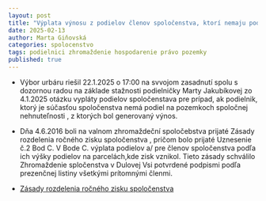 ```yaml
---
layout: post
title: "Výplata výnosu z podielov členov spoločenstva, ktorí nemaju podiel na nehnuteľnostiach, z ktorých bol generovaný výnos."
date: 2025-02-13
author: Marta Giňovská
categories: spolocenstvo
tags: podielnici zhromaždenie hospodarenie právo pozemky
published: true
---
```


- Výbor urbáru riešil 22.1.2025 o 17:00 na svvojom zasadnutí spolu s dozornou radou na základe stažnosti podielničky Marty Jakubíkovej zo 4.1.2025 otázku vypláty podielov spoločenstava pre prípad, ak podielnik, ktorý je súčasťou spoločenstva nemá podiel na pozemkoch spoločnej nehnuteľnosti , z ktorých bol generovaný výnos.
- Dňa 4.6.2016 boli na valnom zhromaždeční spoločebstva prijaté Zásady rozdelenia ročného zisku spoločenstva , pričom bolo prijaté Uznesenie č.2 Bod C. V Bode C. výplata podielov a/ pre členov spoločenstva podľa ich výšky podielov na parcelách,kde zisk vznikol. Tieto zásady schválilo Zhromaždenie spločenstva v Dulovej Vsi potvrdené podpismi podľa prezenčnej listiny všetkými prítomnými členmi.

- [Zásady rozdelenia ročného zisku spoločenstva](https://urbar.dulovaves.sk/docs/)

